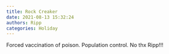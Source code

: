 ```yaml
---
title: Rock Creaker
date: 2021-08-13 15:32:24
authors: Ripp
categories: Holiday
---
```


 Forced vaccination of poison. Population control. No thx Ripp!!!